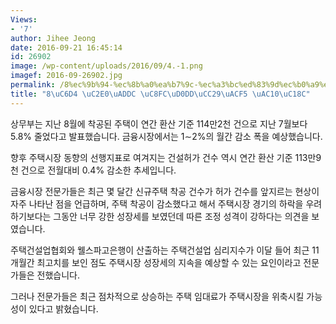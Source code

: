 ```yaml
---
Views:
- '7'
author: Jihee Jeong
date: 2016-09-21 16:45:14
id: 26902
image: /wp-content/uploads/2016/09/4.-1.png
imagef: 2016-09-26902.jpg
permalink: /8%ec%9b%94-%ec%8b%a0%ea%b7%9c-%ec%a3%bc%ed%83%9d%ec%b0%a9%ea%b3%b5-%ea%b0%90%ec%86%8c/
title: "8\uC6D4 \uC2E0\uADDC \uC8FC\uD0DD\uCC29\uACF5 \uAC10\uC18C"
---
```


상무부는 지난 8월에 착공된 주택이 연간 환산 기준 114만2천 건으로 지난 7월보다 5.8% 줄었다고 발표했습니다. 금융시장에서는 1∼2%의 월간 감소 폭을 예상했습니다.

향후 주택시장 동향의 선행지표로 여겨지는 건설허가 건수 역시 연간 환산 기준 113만9천 건으로 전월대비 0.4% 감소한 추세입니다.

금융시장 전문가들은 최근 몇 달간 신규주택 착공 건수가 허가 건수를 앞지르는 현상이 자주 나타난 점을 언급하며, 주택 착공이 감소했다고 해서 주택시장 경기의 하락을 우려하기보다는 그동안 너무 강한 성장세를 보였던데 따른 조정 성격이 강하다는 의견을 보였습니다.

주택건설업협회와 웰스파고은행이 산출하는 주택건설업 심리지수가 이달 들어 최근 11개월간 최고치를 보인 점도 주택시장 성장세의 지속을 예상할 수 있는 요인이라고 전문가들은 전했습니다.

그러나 전문가들은 최근 점차적으로 상승하는 주택 임대료가 주택시장을 위축시킬 가능성이 있다고 밝혔습니다.